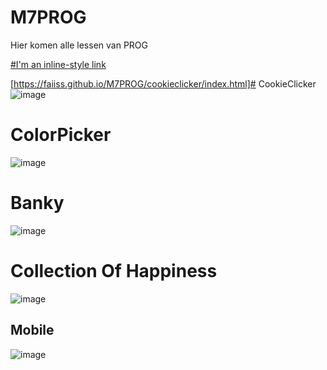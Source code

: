 # M7PROG 
Hier komen alle lessen van PROG

[#I'm an inline-style link](https://www.google.com)

[https://faiiss.github.io/M7PROG/cookieclicker/index.html]# CookieClicker
![image](https://user-images.githubusercontent.com/90894837/228517819-089935ce-29e7-42f2-8001-09a7998b7dc4.png)


# ColorPicker
![image](https://user-images.githubusercontent.com/90894837/228517511-728a84be-dead-4f82-b07b-54851d565b05.png)


# Banky
![image](https://user-images.githubusercontent.com/90894837/228517165-8e8d5f75-aedc-42af-bb94-c3a9622054f0.png)

# Collection Of Happiness
![image](https://user-images.githubusercontent.com/90894837/233369045-70cfcd15-36d4-4b24-b60b-4b73a3323661.png)

## Mobile 
![image](https://user-images.githubusercontent.com/90894837/233369135-f95e3c28-6e9a-4335-83bd-096c5d5d1362.png)

